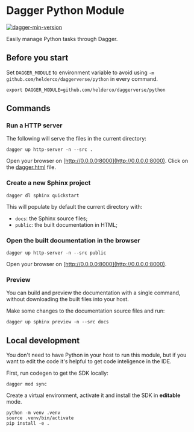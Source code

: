 # Dagger Python Module

[![dagger-min-version](https://img.shields.io/badge/dagger%20version-v0.9.2-green)](https://github.com/dagger/dagger/releases/tag/v0.9.2)

Easily manage Python tasks through Dagger.

## Before you start

Set `DAGGER_MODULE` to environment variable to avoid using
`-m github.com/helderco/daggerverse/python` in every command.

```shell
export DAGGER_MODULE=github.com/helderco/daggerverse/python
```

## Commands

### Run a HTTP server

The following will serve the files in the current directory:

```shell
dagger up http-server -n --src .
```

Open your browser on [http://0.0.0.0:8000](http://0.0.0.0:8000).
Click on the [dagger.html](http://0.0.0.0:8000/dagger.html) file.

### Create a new Sphinx project

```shell
dagger dl sphinx quickstart
````

This will populate by default the current directory with:
- `docs`: the Sphinx source files;
- `public`: the built documentation in HTML;


### Open the built documentation in the browser

```shell
dagger up http-server -n --src public
```

Open your browser on [http://0.0.0.0:8000](http://0.0.0.0:8000).

### Preview

You can build and preview the documentation with a single command,
without downloading the built files into your host.

Make some changes to the documentation source files and run:

```shell
dagger up sphinx preview -n --src docs
```

## Local development

You don't need to have Python in your host to run this module, but if you
want to edit the code it's helpful to get code inteligence in the IDE.

First, run codegen to get the SDK locally:

```shell
dagger mod sync
````

Create a virtual environment, activate it and install the SDK in
**editable** mode.

```shell
python -m venv .venv
source .venv/bin/activate
pip install -e .
```
